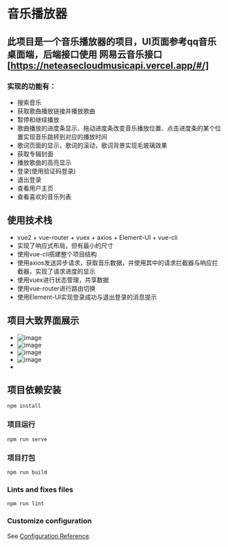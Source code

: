 # 音乐播放器
## 此项目是一个音乐播放器的项目，UI页面参考qq音乐桌面端，后端接口使用 网易云音乐接口[https://neteasecloudmusicapi.vercel.app/#/]
 ### 实现的功能有：
- 搜索音乐
- 获取歌曲播放链接并播放歌曲
- 暂停和继续播放
- 歌曲播放的进度条显示、拖动进度条改变音乐播放位置、点击进度条的某个位置实现音乐跳转到对应的播放时间
- 歌词页面的显示，歌词的滚动，歌词背景实现毛玻璃效果
- 获取专辑封面
- 播放歌曲的高亮显示
- 登录(使用验证码登录)
- 退出登录
- 查看用户主页
- 查看喜欢的音乐列表
## 使用技术栈
- vue2 + vue-router + vuex + axios + Element-UI + vue-cli
- 实现了响应式布局，但有最小的尺寸
- 使用vue-cli搭建整个项目结构
- 使用axios发送异步请求，获取音乐数据，并使用其中的请求拦截器与响应拦截器，实现了请求进度的显示
- 使用vuex进行状态管理，共享数据
- 使用vue-router进行路由切换
- 使用Element-UI实现登录成功与退出登录的消息提示
## 项目大致界面展示
- ![image](https://user-images.githubusercontent.com/61072719/184310474-217b4503-425f-47ba-bcc0-0fc8227883b7.png)
- ![image](https://user-images.githubusercontent.com/61072719/184310679-8f47fac5-ff0d-4d2d-93af-5180550617cc.png)
- ![image](https://user-images.githubusercontent.com/61072719/184310678-fcaabfd5-750f-4122-a3b2-ad9f7d112598.png)
- ![image](https://user-images.githubusercontent.com/61072719/184310720-fc527e50-1817-42a4-a802-d793a4bb462a.png)
- 
## 项目依赖安装
```
npm install
```

### 项目运行
```
npm run serve
```

### 项目打包
```
npm run build
```

### Lints and fixes files
```
npm run lint
```

### Customize configuration
See [Configuration Reference](https://cli.vuejs.org/config/).
